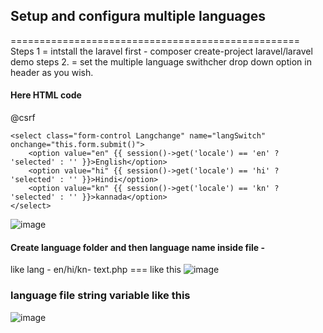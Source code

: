 
## Setup and configura multiple languages
==================================================
Steps 1 =  intstall the laravel first - composer create-project laravel/laravel demo
steps 2. = set the multiple language swithcher drop down option in header as you wish.

#### Here HTML code 

<div class="col-md-1">
  <form id="language-form" action="{{ route('langSwitch') }}" method="POST">
    @csrf
    
    <select class="form-control Langchange" name="langSwitch" onchange="this.form.submit()">
        <option value="en" {{ session()->get('locale') == 'en' ? 'selected' : '' }}>English</option>
        <option value="hi" {{ session()->get('locale') == 'hi' ? 'selected' : '' }}>Hindi</option> 
        <option value="kn" {{ session()->get('locale') == 'kn' ? 'selected' : '' }}>kannada</option>
    </select>
    
  </form>
</div>


![image](https://github.com/mdmuzaffer/roles-with-permissions-and-multi-languages/assets/58267203/00b58054-92dd-4632-bc20-f6414ff06386)


#### Create language folder and then language name inside file -
like lang - en/hi/kn- text.php === like this 
![image](https://github.com/mdmuzaffer/roles-with-permissions-and-multi-languages/assets/58267203/de553992-5eb4-4ea4-98d0-cd776f06093c)

### language file string variable like this 

![image](https://github.com/mdmuzaffer/roles-with-permissions-and-multi-languages/assets/58267203/639c4d19-d568-4249-9b43-18dcbe7837c5)


